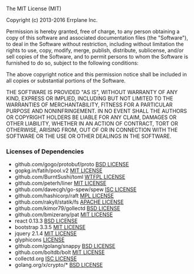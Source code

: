 The MIT License (MIT)

Copyright (c) 2013-2016 Errplane Inc.

Permission is hereby granted, free of charge, to any person obtaining a copy of
this software and associated documentation files (the "Software"), to deal in
the Software without restriction, including without limitation the rights to
use, copy, modify, merge, publish, distribute, sublicense, and/or sell copies of
the Software, and to permit persons to whom the Software is furnished to do so,
subject to the following conditions:

The above copyright notice and this permission notice shall be included in all
copies or substantial portions of the Software.

THE SOFTWARE IS PROVIDED "AS IS", WITHOUT WARRANTY OF ANY KIND, EXPRESS OR
IMPLIED, INCLUDING BUT NOT LIMITED TO THE WARRANTIES OF MERCHANTABILITY, FITNESS
FOR A PARTICULAR PURPOSE AND NONINFRINGEMENT. IN NO EVENT SHALL THE AUTHORS OR
COPYRIGHT HOLDERS BE LIABLE FOR ANY CLAIM, DAMAGES OR OTHER LIABILITY, WHETHER
IN AN ACTION OF CONTRACT, TORT OR OTHERWISE, ARISING FROM, OUT OF OR IN
CONNECTION WITH THE SOFTWARE OR THE USE OR OTHER DEALINGS IN THE SOFTWARE.


### Licenses of Dependencies

- github.com/gogo/protobuf/proto [BSD LICENSE](https://github.com/gogo/protobuf/blob/master/LICENSE)
- gopkg.in/fatih/pool.v2 [MIT LICENSE](https://github.com/fatih/pool/blob/v2.0.0/LICENSE)
- github.com/BurntSushi/toml [WTFPL LICENSE](https://github.com/BurntSushi/toml/blob/master/COPYING)
- github.com/peterh/liner [MIT LICENSE](https://github.com/peterh/liner/blob/master/COPYING)
- github.com/davecgh/go-spew/spew [ISC LICENSE](https://github.com/davecgh/go-spew/blob/master/LICENSE)
- github.com/hashicorp/raft [MPL LICENSE](https://github.com/hashicorp/raft/blob/master/LICENSE)
- github.com/rakyll/statik/fs [APACHE LICENSE](https://github.com/rakyll/statik/blob/master/LICENSE)
- github.com/kimor79/gollectd [BSD LICENSE](https://github.com/kimor79/gollectd/blob/master/LICENSE)
- github.com/bmizerany/pat [MIT LICENSE](https://github.com/bmizerany/pat#license)
- react 0.13.3 [BSD LICENSE](https://github.com/facebook/react/blob/master/LICENSE)
- bootstrap 3.3.5 [MIT LICENSE](https://github.com/twbs/bootstrap/blob/master/LICENSE)
- jquery 2.1.4 [MIT LICENSE](https://github.com/jquery/jquery/blob/master/LICENSE.txt)
- glyphicons [LICENSE](http://glyphicons.com/license/)
- github.com/golang/snappy [BSD LICENSE](https://github.com/golang/snappy/blob/master/LICENSE)
- github.com/boltdb/bolt [MIT LICENSE](https://github.com/boltdb/bolt/blob/master/LICENSE)
- collectd.org [ISC LICENSE](https://github.com/collectd/go-collectd/blob/master/LICENSE)
- golang.org/x/crypto/* [BSD LICENSE](https://github.com/golang/crypto/blob/master/LICENSE)

